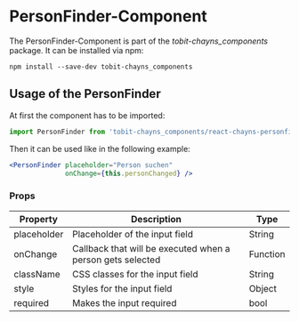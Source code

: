 # PersonFinder-Component # 

The PersonFinder-Component is part of the *tobit-chayns_components* package. It can be installed via npm:

    npm install --save-dev tobit-chayns_components


## Usage of the PersonFinder ##
At first the component has to be imported:

```jsx
import PersonFinder from 'tobit-chayns_components/react-chayns-personfinder';
```

Then it can be used like in the following example:
```jsx
<PersonFinder placeholder="Person suchen"
			  onChange={this.personChanged} />
```

### Props ###

| Property   | Description                                                                                        | Type    |
|------------|-----------------------------------------------------------------------------------------------------|--------|
| placeholder | Placeholder of the input field                                                 | String |
| onChange    | Callback that will be executed when a person gets selected                                                   | Function |
| className | CSS classes for the input field                             | String   |
| style    | Styles for the input field                                                   | Object |
| required    | Makes the input required                                                   | bool |